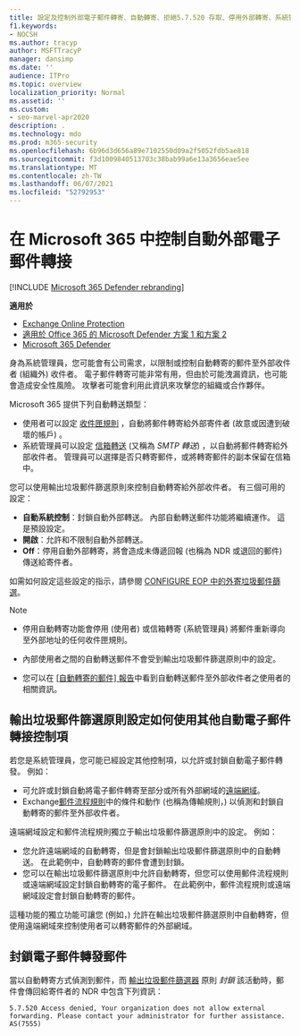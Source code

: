 ```yaml
---
title: 設定及控制外部電子郵件轉寄、自動轉寄、拒絕5.7.520 存取、停用外部轉寄、系統管理員已停用外部轉寄、輸出反垃圾郵件原則
f1.keywords:
- NOCSH
ms.author: tracyp
author: MSFTTracyP
manager: dansimp
ms.date: ''
audience: ITPro
ms.topic: overview
localization_priority: Normal
ms.assetid: ''
ms.custom:
- seo-marvel-apr2020
description: .
ms.technology: mdo
ms.prod: m365-security
ms.openlocfilehash: 6b96d3d656a89e7102550d09a2f5052fdb5ae818
ms.sourcegitcommit: f3d1009840513703c38bab99a6e13a3656eae5ee
ms.translationtype: MT
ms.contentlocale: zh-TW
ms.lasthandoff: 06/07/2021
ms.locfileid: "52792953"
---
```

# <a name="control-automatic-external-email-forwarding-in-microsoft-365"></a>在 Microsoft 365 中控制自動外部電子郵件轉接

[!INCLUDE [Microsoft 365 Defender rebranding](../includes/microsoft-defender-for-office.md)]

**適用於**
- [Exchange Online Protection](exchange-online-protection-overview.md)
- [適用於 Office 365 的 Microsoft Defender 方案 1 和方案 2](defender-for-office-365.md)
- [Microsoft 365 Defender](../defender/microsoft-365-defender.md)

身為系統管理員，您可能會有公司需求，以限制或控制自動轉寄的郵件至外部收件者 (組織外) 收件者。 電子郵件轉寄可能非常有用，但由於可能洩漏資訊，也可能會造成安全性風險。 攻擊者可能會利用此資訊來攻擊您的組織或合作夥伴。

Microsoft 365 提供下列自動轉送類型：

- 使用者可以設定 [收件匣規則](https://support.microsoft.com/office/c24f5dea-9465-4df4-ad17-a50704d66c59) ，自動將郵件轉寄給外部寄件者 (故意或因遭到破壞的帳戶) 。
- 系統管理員可以設定 [信箱轉送](/exchange/recipients-in-exchange-online/manage-user-mailboxes/configure-email-forwarding) (又稱為 _SMTP 轉送_) ，以自動將郵件轉寄給外部收件者。 管理員可以選擇是否只轉寄郵件，或將轉寄郵件的副本保留在信箱中。

您可以使用輸出垃圾郵件篩選原則來控制自動轉寄給外部收件者。 有三個可用的設定：

- **自動系統控制**：封鎖自動外部轉送。 內部自動轉送郵件功能將繼續運作。 這是預設設定。
- **開啟**：允許和不限制自動外部轉送。
- **Off**：停用自動外部轉寄，將會造成未傳遞回報 (也稱為 NDR 或退回的郵件) 傳送給寄件者。

如需如何設定這些設定的指示，請參閱 [CONFIGURE EOP 中的外寄垃圾郵件篩選](configure-the-outbound-spam-policy.md)。

> [!NOTE]
>
> - 停用自動轉寄功能會停用 (使用者) 或信箱轉寄 (系統管理員) 將郵件重新導向至外部地址的任何收件匣規則。
>
> - 內部使用者之間的自動轉送郵件不會受到輸出垃圾郵件篩選原則中的設定。
>
> - 您可以在 [ [自動轉寄的郵件] 報告](mfi-auto-forwarded-messages-report.md)中看到自動轉送郵件至外部收件者之使用者的相關資訊。

## <a name="how-the-outbound-spam-filter-policy-settings-work-with-other-automatic-email-forwarding-controls"></a>輸出垃圾郵件篩選原則設定如何使用其他自動電子郵件轉接控制項

若您是系統管理員，您可能已經設定其他控制項，以允許或封鎖自動電子郵件轉發。 例如：

- 可允許或封鎖自動將電子郵件轉寄至部分或所有外部網域的[遠端網域](/exchange/mail-flow-best-practices/remote-domains/remote-domains)。
- Exchange[郵件流程規則](/exchange/security-and-compliance/mail-flow-rules/mail-flow-rules)中的條件和動作 (也稱為傳輸規則，) 以偵測和封鎖自動轉寄的郵件至外部收件者。

遠端網域設定和郵件流程規則獨立于輸出垃圾郵件篩選原則中的設定。 例如：

- 您允許遠端網域的自動轉寄，但是會封鎖輸出垃圾郵件篩選原則中的自動轉送。 在此範例中，自動轉寄的郵件會遭到封鎖。
- 您可以在輸出垃圾郵件篩選原則中允許自動轉寄，但您可以使用郵件流程規則或遠端網域設定封鎖自動轉寄的電子郵件。 在此範例中，郵件流程規則或遠端網域設定會封鎖自動轉寄的郵件。

這種功能的獨立功能可讓您 (例如，) 允許在輸出垃圾郵件篩選原則中自動轉寄，但使用遠端網域來控制使用者可以轉寄郵件的外部網域。

## <a name="blocked-email-forwarding-messages"></a>封鎖電子郵件轉發郵件

當以自動轉寄方式偵測到郵件，而 [輸出垃圾郵件篩選器](configure-the-outbound-spam-policy.md) 原則 *封鎖* 該活動時，郵件會傳回給寄件者的 NDR 中包含下列資訊：

`5.7.520 Access denied, Your organization does not allow external forwarding. Please contact your administrator for further assistance. AS(7555)`
